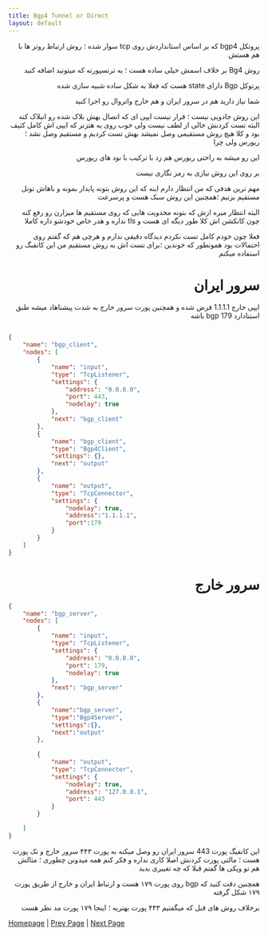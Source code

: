 ```yaml
---
title: Bgp4 Tunnel or Direct
layout: default
---
```


<div dir="rtl">

پروتکل bgp4 که بر اساس استانداردش روی tcp سوار شده ؛ روش ارتباط روتر ها با هم هستش

روش Bg4 بر خلاف اسمش خیلی ساده هست ؛ یه ترنسپورته که میتونید اضافه کنید

پرتوکل Bgp دارای state هست که فعلا به شکل ساده شبیه سازی شده

شما نیاز دارید هم در سرور ایران و هم خارج واتروال رو اجرا کنید

این روش جادویی نیست ؛ قرار نیست ایپی ای که اتصال بهش بلاک شده رو انبلاک کنه البته تست کردنش خالی از لطف نیست ولی خوب روی یه هتزنر که ایپی اش کامل کثیف بود و کلا هیچ روش مستقیمی وصل نمیشد بهش 
تست کردیم و مستقیم وصل نشد ؛‌ ریورس ولی چرا

این رو میشه به راحتی ریورس هم زد با ترکیب با نود های ریورس

بر روی این روش نیازی به رمز نگاری نیست

مهم ترین هدفی که من انتظار دارم اینه که این روش بتونه پایدار بمونه و باهاش تونل مستقیم بزنیم ؛‌همچنین این روش سبک هست و پرسرعت

البته انتظار میره ازش که بتونه محدویت هایی که روی مستقیم ها میزارن رو رفع کنه چون کانکشن اش کلا طور دیگه ای هست و tls نداره و هدر خاص خودشو داره کاملا

فعلا چون خودم کامل تست نکردم دیدگاه دقیقی ندارم و هرچی هم که گفتم روی احتمالات بود همونطور که خوندین ؛‌برای تست اش به روش مستقیم من این کانفیگ رو استفاده میکنم


# سرور ایران

ایپی خارج 1.1.1.1 فرض شده و همچنین پورت سرور خارج به شدت پیشناهاد میشه طبق استنادارد bgp 179 باشه

</div>


```json

{
    "name": "bgp_client",
    "nodes": [
        {
            "name": "input",
            "type": "TcpListener",
            "settings": {
                "address": "0.0.0.0",
                "port": 443,
                "nodelay": true
            },
            "next": "bgp_client"
        },
        {
            "name": "bgp_client",
            "type": "Bgp4Client",
            "settings": {},
            "next": "output"
        },
        {
            "name": "output",
            "type": "TcpConnector",
            "settings": {
                "nodelay": true,
                "address":"1.1.1.1",
                "port":179
            }
        }
    ]
}
```

<div dir="rtl">

# سرور خارج

</div>

```json
{
    "name": "bgp_server",
    "nodes": [
        {
            "name": "input",
            "type": "TcpListener",
            "settings": {
                "address": "0.0.0.0",
                "port": 179,
                "nodelay": true
            },
            "next": "bgp_server"
        },
        {
            "name":"bgp_server",
            "type":"Bgp4Server",
            "settings":{},
            "next":"output"
        },
        
        {
            "name": "output",
            "type": "TcpConnector",
            "settings": {
                "nodelay": true,
                "address": "127.0.0.1",
                "port": 443
            }
        }

    ]
}
```

<div dir="rtl">

این کانفیگ پورت 443 سرور ایران رو وصل میکنه به پورت ۴۴۳ سرور خارج و تک پورت هست ؛ مالتی پورت کردنش اصلا کاری نداره و فکر کنم همه میدونن چطوری ؛ مثالش هم تو ویکی ها گفتم قبلا که چه تغییری بدید

همچنین دقت کنید که bgp روی پورت ۱۷۹ هست و ارتباط ایران و خارج از طریق پورت ۱۷۹  شکل گرفته

برخلاف روش های قبل که میگفتیم ۴۴۳ پورت بهتریه ؛ اینجا ۱۷۹ پورت مد نظر هست


</div>

[Homepage](.) | [Prev Page](Reality-Reverse-Tunnel) | [Next Page](Direct-Trojan)